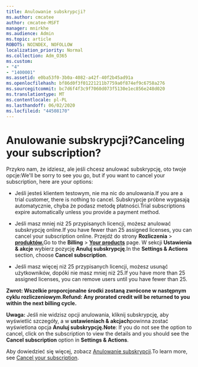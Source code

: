 ```yaml
---
title: Anulowanie subskrypcji?
ms.author: cmcatee
author: cmcatee-MSFT
manager: mnirkhe
ms.audience: Admin
ms.topic: article
ROBOTS: NOINDEX, NOFOLLOW
localization_priority: Normal
ms.collection: Adm_O365
ms.custom:
- "4"
- "1400001"
ms.assetid: e0ba53f0-3b0a-4082-a42f-40f2b45ad91a
ms.openlocfilehash: bf86d0f3f01221211b7759a0f874ef9c6758a276
ms.sourcegitcommit: bc7d6f4f3c9f7060d073f5130e1ec856e248d020
ms.translationtype: MT
ms.contentlocale: pl-PL
ms.lasthandoff: 06/02/2020
ms.locfileid: "44508170"
---
```

# <a name="canceling-your-subscription"></a><span data-ttu-id="429fb-102">Anulowanie subskrypcji?</span><span class="sxs-lookup"><span data-stu-id="429fb-102">Canceling your subscription?</span></span>

<span data-ttu-id="429fb-103">Przykro nam, że idziesz, ale jeśli chcesz anulować subskrypcję, oto twoje opcje:</span><span class="sxs-lookup"><span data-stu-id="429fb-103">We'll be sorry to see you go, but if you want to cancel your subscription, here are your options:</span></span>
  
- <span data-ttu-id="429fb-104">Jeśli jesteś klientem testowym, nie ma nic do anulowania.</span><span class="sxs-lookup"><span data-stu-id="429fb-104">If you are a trial customer, there is nothing to cancel.</span></span> <span data-ttu-id="429fb-105">Subskrypcje próbne wygasają automatycznie, chyba że podasz metodę płatności.</span><span class="sxs-lookup"><span data-stu-id="429fb-105">Trial subscriptions expire automatically unless you provide a payment method.</span></span>

- <span data-ttu-id="429fb-106">Jeśli masz mniej niż 25 przypisanych licencji, możesz anulować subskrypcję online.</span><span class="sxs-lookup"><span data-stu-id="429fb-106">If you have fewer than 25 assigned licenses, you can cancel your subscription online.</span></span> <span data-ttu-id="429fb-107">Przejdź do strony **Rozliczenia** \> **[produktów.](https://go.microsoft.com/fwlink/p/?linkid=842054)**</span><span class="sxs-lookup"><span data-stu-id="429fb-107">Go to the **Billing** \> **[Your products](https://go.microsoft.com/fwlink/p/?linkid=842054)** page.</span></span> <span data-ttu-id="429fb-108">W sekcji **Ustawienia & akcje** wybierz pozycję **Anuluj subskrypcję**.</span><span class="sxs-lookup"><span data-stu-id="429fb-108">In the **Settings & Actions** section, choose **Cancel subscription**.</span></span>

- <span data-ttu-id="429fb-109">Jeśli masz więcej niż 25 przypisanych licencji, możesz usunąć użytkowników, dopóki nie masz mniej niż 25.</span><span class="sxs-lookup"><span data-stu-id="429fb-109">If you have more than 25 assigned licenses, you can remove users until you have fewer than 25.</span></span>
  
<span data-ttu-id="429fb-110">**Zwrot: Wszelkie proporcjonalne środki zostaną zwrócone w następnym cyklu rozliczeniowym.**</span><span class="sxs-lookup"><span data-stu-id="429fb-110">**Refund: Any prorated credit will be returned to you within the next billing cycle.**</span></span> 

<span data-ttu-id="429fb-111">**Uwaga:** Jeśli nie widzisz opcji anulowania, kliknij subskrypcję, aby wyświetlić szczegóły, a w **ustawieniach & akcjach**powinna zostać wyświetlona opcja **Anuluj subskrypcję.**</span><span class="sxs-lookup"><span data-stu-id="429fb-111">**Note**: If you do not see the option to cancel, click on the subscription to view the details and you should see the **Cancel subscription** option in **Settings & Actions**.</span></span> 

<span data-ttu-id="429fb-112">Aby dowiedzieć się więcej, zobacz [Anulowanie subskrypcji](https://docs.microsoft.com/microsoft-365/commerce/subscriptions/cancel-your-subscription).</span><span class="sxs-lookup"><span data-stu-id="429fb-112">To learn more, see [Cancel your subscription](https://docs.microsoft.com/microsoft-365/commerce/subscriptions/cancel-your-subscription).</span></span>
